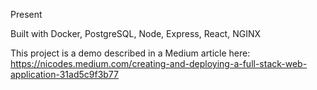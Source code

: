 Present

Built with Docker, PostgreSQL, Node, Express, React, NGINX

This project is a demo described in a Medium article here: https://nicodes.medium.com/creating-and-deploying-a-full-stack-web-application-31ad5c9f3b77
